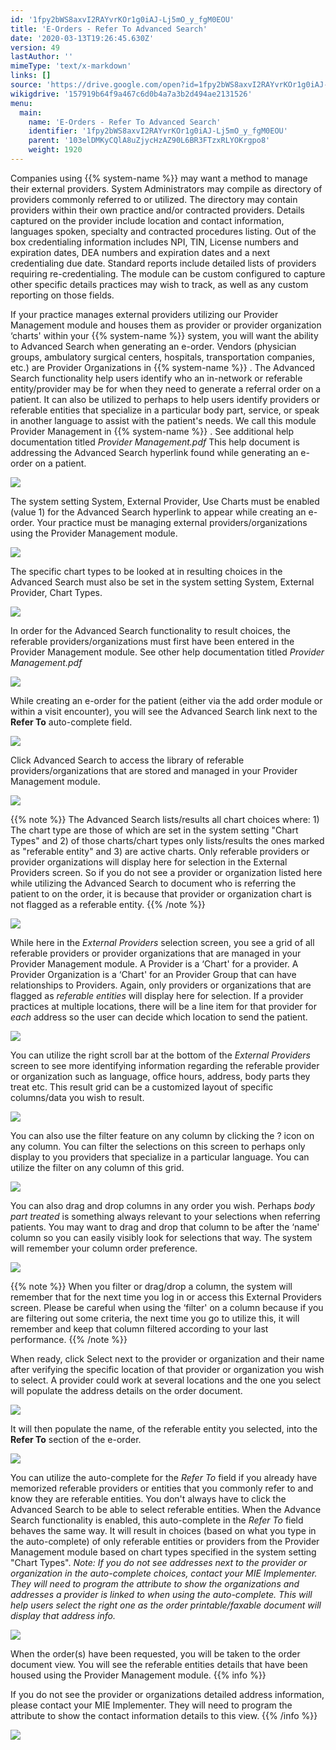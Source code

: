 ```yaml
---
id: '1fpy2bWS8axvI2RAYvrKOr1g0iAJ-Lj5mO_y_fgM0EOU'
title: 'E-Orders - Refer To Advanced Search'
date: '2020-03-13T19:26:45.630Z'
version: 49
lastAuthor: ''
mimeType: 'text/x-markdown'
links: []
source: 'https://drive.google.com/open?id=1fpy2bWS8axvI2RAYvrKOr1g0iAJ-Lj5mO_y_fgM0EOU'
wikigdrive: '157919b64f9a467c6d0b4a7a3b2d494ae2131526'
menu:
  main:
    name: 'E-Orders - Refer To Advanced Search'
    identifier: '1fpy2bWS8axvI2RAYvrKOr1g0iAJ-Lj5mO_y_fgM0EOU'
    parent: '103elDMKyCQlA8uZjycHzAZ90L6BR3FTzxRLYOKrgpo8'
    weight: 1920
---
```

Companies using {{% system-name %}} may want a method to manage their external providers. System Administrators may compile as directory of providers commonly referred to or utilized. The directory may contain providers within their own practice and/or contracted providers. Details captured on the provider include location and contact information, languages spoken, specialty and contracted procedures listing. Out of the box credentialing information includes NPI, TIN, License numbers and expiration dates, DEA numbers and expiration dates and a next credentialing due date. Standard reports include detailed lists of providers requiring re-credentialing. The module can be custom configured to capture other specific details practices may wish to track, as well as any custom reporting on those fields.

If your practice manages external providers utilizing our Provider Management module and houses them as provider or provider organization ‘charts' within your {{% system-name %}} system, you will want the ability to Advanced Search when generating an e-order. Vendors (physician groups, ambulatory surgical centers, hospitals, transportation companies, etc.) are Provider Organizations in {{% system-name %}} . The Advanced Search functionality help users identify who an in-network or referable entity/provider may be for when they need to generate a referral order on a patient. It can also be utilized to perhaps to help users identify providers or referable entities that specialize in a particular body part, service, or speak in another language to assist with the patient's needs. We call this module Provider Management in {{% system-name %}} . See additional help documentation titled *Provider Management.pdf* This help document is addressing the Advanced Search hyperlink found while generating an e-order on a patient.
  
![](../e-orders-refer-to-advanced-search.assets/10000201000004B2000001624509291E8807F73F.png)  

The system setting System, External Provider, Use Charts must be enabled (value 1) for the Advanced Search hyperlink to appear while creating an e-order. Your practice must be managing external providers/organizations using the Provider Management module.
  
![](../e-orders-refer-to-advanced-search.assets/10000201000001BA0000004F9B621FC98FCAC5FA.png)  

The specific chart types to be looked at in resulting choices in the Advanced Search must also be set in the system setting System, External Provider, Chart Types.
  
![](../e-orders-refer-to-advanced-search.assets/10000000000002450000004EDBB0D2AC1A809657.png)  

In order for the Advanced Search functionality to result choices, the referable providers/organizations must first have been entered in the Provider Management module. See other help documentation titled *Provider Management.pdf*
  
![](../e-orders-refer-to-advanced-search.assets/1000020100000555000001AFAF339206B4627DFB.png)  

While creating an e-order for the patient (either via the add order module or within a visit encounter), you will see the Advanced Search link next to the **Refer To** auto-complete field.
  
![](../e-orders-refer-to-advanced-search.assets/10000201000004B2000001624509291E8807F73F.png)  

Click Advanced Search to access the library of referable providers/organizations that are stored and managed in your Provider Management module.
  
![](../e-orders-refer-to-advanced-search.assets/100002010000046D000000F4EE7C66D7E502C1F8.png)  


{{% note %}}
The Advanced Search lists/results all chart choices where: 1) The chart type are those of which are set in the system setting "Chart Types" and 2) of those charts/chart types only lists/results the ones marked as "referable entity" and 3) are active charts. Only referable providers or provider organizations will display here for selection in the External Providers screen. So if you do not see a provider or organization listed here while utilizing the Advanced Search to document who is referring the patient to on the order, it is because that provider or organization chart is not flagged as a referable entity.
{{% /note %}}
  
![](../e-orders-refer-to-advanced-search.assets/10000201000002120000005F48C6060C2EFAC43C.png)  

While here in the *External Providers* selection screen, you see a grid of all referable providers or provider organizations that are managed in your Provider Management module. A Provider is a ‘Chart' for a provider. A Provider Organization is a ‘Chart' for an Provider Group that can have relationships to Providers. Again, only providers or organizations that are flagged as *referable entities* will display here for selection. If a provider practices at multiple locations, there will be a line item for that provider for *each* address so the user can decide which location to send the patient.
  
![](../e-orders-refer-to-advanced-search.assets/1000020100000470000000C17E2422FD40CE5EA3.png)  

You can utilize the right scroll bar at the bottom of the *External Providers* screen to see more identifying information regarding the referable provider or organization such as language, office hours, address, body parts they treat etc. This result grid can be a customized layout of specific columns/data you wish to result.
  
![](../e-orders-refer-to-advanced-search.assets/100002010000042E000001418E643414AB6EC78F.png)  

You can also use the filter feature on any column by clicking the ? icon on any column. You can filter the selections on this screen to perhaps only display to you providers that specialize in a particular language. You can utilize the filter on any column of this grid.
  
![](../e-orders-refer-to-advanced-search.assets/10000201000001F0000001688BE7823859D7584C.png)  

You can also drag and drop columns in any order you wish. Perhaps *body part treated* is something always relevant to your selections when referring patients. You may want to drag and drop that column to be after the ‘name' column so you can easily visibly look for selections that way. The system will remember your column order preference.
  
![](../e-orders-refer-to-advanced-search.assets/100002010000047100000152D0557C4E54D61398.png)  


{{% note %}}
When you filter or drag/drop a column, the system will remember that for the next time you log in or access this External Providers screen. Please be careful when using the ‘filter' on a column because if you are filtering out some criteria, the next time you go to utilize this, it will remember and keep that column filtered according to your last performance.
{{% /note %}}

When ready, click Select next to the provider or organization and their name after verifying the specific location of that provider or organization you wish to select. A provider could work at several locations and the one you select will populate the address details on the order document.
  
![](../e-orders-refer-to-advanced-search.assets/1000020100000467000000B8B14477A3E39C1170.png)  

It will then populate the name, of the referable entity you selected, into the **Refer To** section of the e-order.
  
![](../e-orders-refer-to-advanced-search.assets/10000201000003B3000000C992BD28CAF3BB9768.png)  

You can utilize the auto-complete for the *Refer To* field if you already have memorized referable providers or entities that you commonly refer to and know they are referable entities. You don't always have to click the Advanced Search to be able to select referable entities. When the Advance Search functionality is enabled, this auto-complete in the *Refer To* field behaves the same way. It will result in choices (based on what you type in the auto-complete) of only referable entities or providers from the Provider Management module based on chart types specified in the system setting "Chart Types". *Note: If you do not see addresses next to the provider or organization in the auto-complete choices, contact your MIE Implementer. They will need to program the attribute to show the organizations and addresses a provider is linked to when using the auto-complete. This will help users select the right one as the order printable/faxable document will display that address info.*
  
![](../e-orders-refer-to-advanced-search.assets/100002010000032A000000F5DC3BC09CD2D811BB.png)  

When the order(s) have been requested, you will be taken to the order document view. You will see the referable entities details that have been housed using the Provider Management module.
{{% info %}}

If you do not see the provider or organizations detailed address information, please contact your MIE Implementer. They will need to program the attribute to show the contact information details to this view.
{{% /info %}}
  
![](../e-orders-refer-to-advanced-search.assets/100002010000047A000001E087B4FE9B986404FC.png)  

